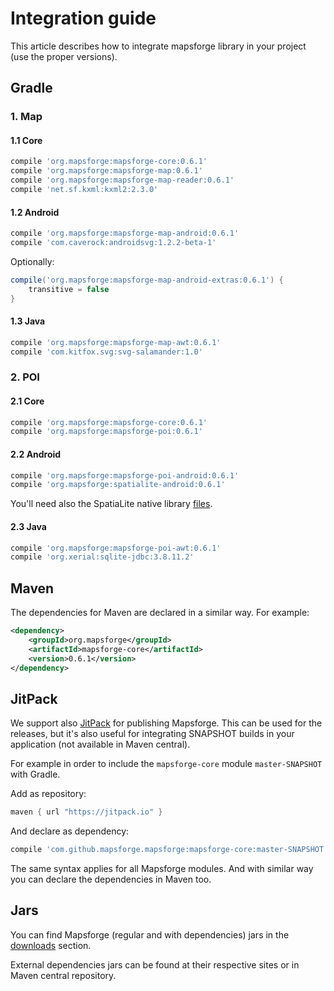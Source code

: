 # Integration guide

This article describes how to integrate mapsforge library in your project (use the proper versions).

## Gradle

### 1. Map

#### 1.1 Core
```groovy
compile 'org.mapsforge:mapsforge-core:0.6.1'
compile 'org.mapsforge:mapsforge-map:0.6.1'
compile 'org.mapsforge:mapsforge-map-reader:0.6.1'
compile 'net.sf.kxml:kxml2:2.3.0'
```

#### 1.2 Android
```groovy
compile 'org.mapsforge:mapsforge-map-android:0.6.1'
compile 'com.caverock:androidsvg:1.2.2-beta-1'
```

Optionally:
```groovy
compile('org.mapsforge:mapsforge-map-android-extras:0.6.1') {
    transitive = false
}
```

#### 1.3 Java
```groovy
compile 'org.mapsforge:mapsforge-map-awt:0.6.1'
compile 'com.kitfox.svg:svg-salamander:1.0'
```

### 2. POI

#### 2.1 Core
```groovy
compile 'org.mapsforge:mapsforge-core:0.6.1'
compile 'org.mapsforge:mapsforge-poi:0.6.1'
```

#### 2.2 Android
```groovy
compile 'org.mapsforge:mapsforge-poi-android:0.6.1'
compile 'org.mapsforge:spatialite-android:0.6.1'
```

You'll need also the SpatiaLite native library [files](../spatialite-android/libs).

#### 2.3 Java
```groovy
compile 'org.mapsforge:mapsforge-poi-awt:0.6.1'
compile 'org.xerial:sqlite-jdbc:3.8.11.2'
```

## Maven

The dependencies for Maven are declared in a similar way. For example:

```xml
<dependency>
    <groupId>org.mapsforge</groupId>
    <artifactId>mapsforge-core</artifactId>
    <version>0.6.1</version>
</dependency>
```

## JitPack

We support also [JitPack](https://jitpack.io/#mapsforge/mapsforge) for publishing Mapsforge. This can be used for the releases, but it's also useful for integrating SNAPSHOT builds in your application (not available in Maven central).

For example in order to include the `mapsforge-core` module `master-SNAPSHOT` with Gradle.

Add as repository:
```groovy
maven { url "https://jitpack.io" }
```

And declare as dependency:
```groovy
compile 'com.github.mapsforge.mapsforge:mapsforge-core:master-SNAPSHOT'
```

The same syntax applies for all Mapsforge modules. And with similar way you can declare the dependencies in Maven too.

## Jars

You can find Mapsforge (regular and with dependencies) jars in the [downloads](Downloads.md) section.

External dependencies jars can be found at their respective sites or in Maven central repository.
